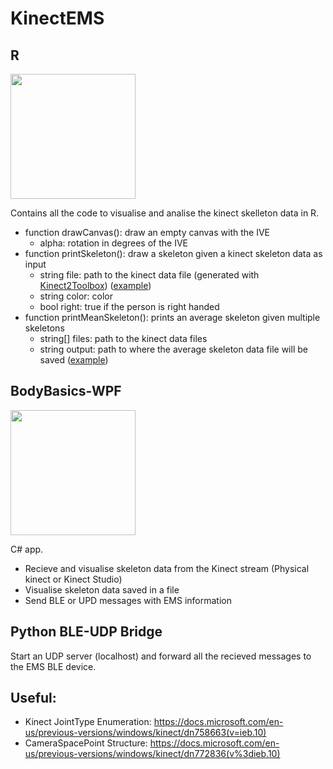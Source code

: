 # KinectEMS

## R
<img src="https://i.imgur.com/jYqMpbd.png" width="200">

Contains all the code to visualise and analise the kinect skelleton data in R.
* function drawCanvas(): draw an empty canvas with the IVE 
  * alpha: rotation in degrees of the IVE
* function printSkeleton(): draw a skeleton given a kinect skeleton data as input
  * string file: path to the kinect data file (generated with [Kinect2Toolbox](https://github.com/xiaozhuchacha/Kinect2Toolbox)) ([example](https://github.com/snavas/KinectEMS/blob/master/R/data/P17S1Q1.txt))
  * string color: color
  * bool right: true if the person is right handed 
* function printMeanSkeleton(): prints an average skeleton given multiple skeletons
  * string[] files: path to the kinect data files
  * string output: path to where the average skeleton data file will be saved ([example](https://github.com/snavas/KinectEMS/blob/master/R/output/test.txt))

## BodyBasics-WPF
<img src="https://i.imgur.com/ipETGWA.png" width="200">

C# app. 
 - Recieve and visualise skeleton data from the Kinect stream (Physical kinect or Kinect Studio)
 - Visualise skeleton data saved in a file
 - Send BLE or UPD messages with EMS information
 
 ## Python BLE-UDP Bridge
 Start an UDP server (localhost) and forward all the recieved messages to the EMS BLE device.
 
 ## Useful:
 * Kinect JointType Enumeration: https://docs.microsoft.com/en-us/previous-versions/windows/kinect/dn758663(v=ieb.10)
 * CameraSpacePoint Structure: https://docs.microsoft.com/en-us/previous-versions/windows/kinect/dn772836(v%3dieb.10)
 
